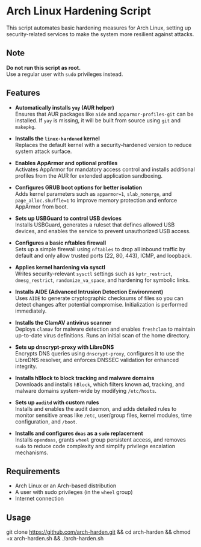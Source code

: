 # Arch Linux Hardening Script

This script automates basic hardening measures for Arch Linux, setting up security-related services to make the system more resilient against attacks.

## Note

**Do not run this script as root.**  
Use a regular user with `sudo` privileges instead.

## Features

- **Automatically installs `yay` (AUR helper)**  
  Ensures that AUR packages like `aide` and `apparmor-profiles-git` can be installed. If `yay` is missing, it will be built from source using `git` and `makepkg`.

- **Installs the `linux-hardened` kernel**  
  Replaces the default kernel with a security-hardened version to reduce system attack surface.

- **Enables AppArmor and optional profiles**  
  Activates AppArmor for mandatory access control and installs additional profiles from the AUR for extended application sandboxing.

- **Configures GRUB boot options for better isolation**  
  Adds kernel parameters such as `apparmor=1`, `slab_nomerge`, and `page_alloc.shuffle=1` to improve memory protection and enforce AppArmor from boot.

- **Sets up USBGuard to control USB devices**  
  Installs USBGuard, generates a ruleset that defines allowed USB devices, and enables the service to prevent unauthorized USB access.

- **Configures a basic nftables firewall**  
  Sets up a simple firewall using `nftables` to drop all inbound traffic by default and only allow trusted ports (22, 80, 443), ICMP, and loopback.

- **Applies kernel hardening via sysctl**  
  Writes security-relevant `sysctl` settings such as `kptr_restrict`, `dmesg_restrict`, `randomize_va_space`, and hardening for symbolic links.

- **Installs AIDE (Advanced Intrusion Detection Environment)**  
  Uses `AIDE` to generate cryptographic checksums of files so you can detect changes after potential compromise. Initialization is performed immediately.

- **Installs the ClamAV antivirus scanner**  
  Deploys `clamav` for malware detection and enables `freshclam` to maintain up-to-date virus definitions. Runs an initial scan of the home directory.

- **Sets up dnscrypt-proxy with LibreDNS**  
  Encrypts DNS queries using `dnscrypt-proxy`, configures it to use the LibreDNS resolver, and enforces DNSSEC validation for enhanced integrity.

- **Installs hBlock to block tracking and malware domains**  
  Downloads and installs `hBlock`, which filters known ad, tracking, and malware domains system-wide by modifying `/etc/hosts`.

- **Sets up `auditd` with custom rules**  
  Installs and enables the audit daemon, and adds detailed rules to monitor sensitive areas like `/etc`, user/group files, kernel modules, time configuration, and `/boot`.

- **Installs and configures `doas` as a `sudo` replacement**  
  Installs `opendoas`, grants `wheel` group persistent access, and removes `sudo` to reduce code complexity and simplify privilege escalation mechanisms.


## Requirements

- Arch Linux or an Arch-based distribution
- A user with sudo privileges (in the `wheel` group)
- Internet connection

## Usage
git clone https://github.com/arch-harden.git && cd arch-harden && chmod +x arch-harden.sh && ./arch-harden.sh

